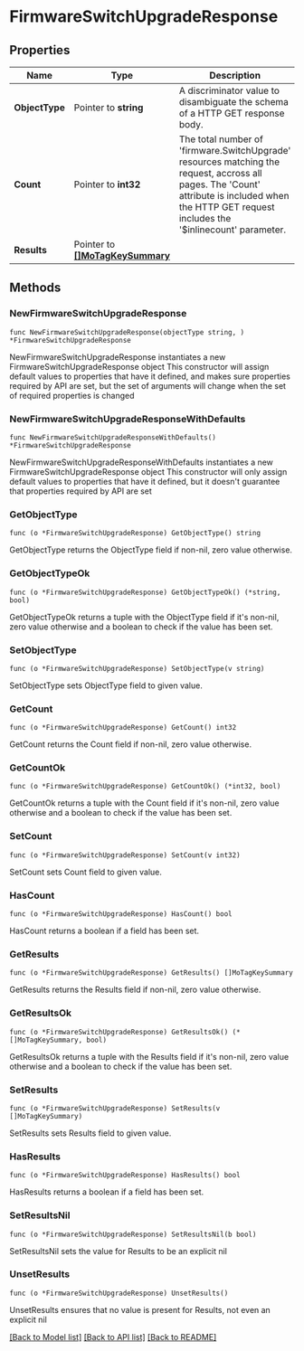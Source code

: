 # FirmwareSwitchUpgradeResponse

## Properties

Name | Type | Description | Notes
------------ | ------------- | ------------- | -------------
**ObjectType** | Pointer to **string** | A discriminator value to disambiguate the schema of a HTTP GET response body. | 
**Count** | Pointer to **int32** | The total number of &#39;firmware.SwitchUpgrade&#39; resources matching the request, accross all pages. The &#39;Count&#39; attribute is included when the HTTP GET request includes the &#39;$inlinecount&#39; parameter. | [optional] 
**Results** | Pointer to [**[]MoTagKeySummary**](MoTagKeySummary.md) |  | [optional] 

## Methods

### NewFirmwareSwitchUpgradeResponse

`func NewFirmwareSwitchUpgradeResponse(objectType string, ) *FirmwareSwitchUpgradeResponse`

NewFirmwareSwitchUpgradeResponse instantiates a new FirmwareSwitchUpgradeResponse object
This constructor will assign default values to properties that have it defined,
and makes sure properties required by API are set, but the set of arguments
will change when the set of required properties is changed

### NewFirmwareSwitchUpgradeResponseWithDefaults

`func NewFirmwareSwitchUpgradeResponseWithDefaults() *FirmwareSwitchUpgradeResponse`

NewFirmwareSwitchUpgradeResponseWithDefaults instantiates a new FirmwareSwitchUpgradeResponse object
This constructor will only assign default values to properties that have it defined,
but it doesn't guarantee that properties required by API are set

### GetObjectType

`func (o *FirmwareSwitchUpgradeResponse) GetObjectType() string`

GetObjectType returns the ObjectType field if non-nil, zero value otherwise.

### GetObjectTypeOk

`func (o *FirmwareSwitchUpgradeResponse) GetObjectTypeOk() (*string, bool)`

GetObjectTypeOk returns a tuple with the ObjectType field if it's non-nil, zero value otherwise
and a boolean to check if the value has been set.

### SetObjectType

`func (o *FirmwareSwitchUpgradeResponse) SetObjectType(v string)`

SetObjectType sets ObjectType field to given value.


### GetCount

`func (o *FirmwareSwitchUpgradeResponse) GetCount() int32`

GetCount returns the Count field if non-nil, zero value otherwise.

### GetCountOk

`func (o *FirmwareSwitchUpgradeResponse) GetCountOk() (*int32, bool)`

GetCountOk returns a tuple with the Count field if it's non-nil, zero value otherwise
and a boolean to check if the value has been set.

### SetCount

`func (o *FirmwareSwitchUpgradeResponse) SetCount(v int32)`

SetCount sets Count field to given value.

### HasCount

`func (o *FirmwareSwitchUpgradeResponse) HasCount() bool`

HasCount returns a boolean if a field has been set.

### GetResults

`func (o *FirmwareSwitchUpgradeResponse) GetResults() []MoTagKeySummary`

GetResults returns the Results field if non-nil, zero value otherwise.

### GetResultsOk

`func (o *FirmwareSwitchUpgradeResponse) GetResultsOk() (*[]MoTagKeySummary, bool)`

GetResultsOk returns a tuple with the Results field if it's non-nil, zero value otherwise
and a boolean to check if the value has been set.

### SetResults

`func (o *FirmwareSwitchUpgradeResponse) SetResults(v []MoTagKeySummary)`

SetResults sets Results field to given value.

### HasResults

`func (o *FirmwareSwitchUpgradeResponse) HasResults() bool`

HasResults returns a boolean if a field has been set.

### SetResultsNil

`func (o *FirmwareSwitchUpgradeResponse) SetResultsNil(b bool)`

 SetResultsNil sets the value for Results to be an explicit nil

### UnsetResults
`func (o *FirmwareSwitchUpgradeResponse) UnsetResults()`

UnsetResults ensures that no value is present for Results, not even an explicit nil

[[Back to Model list]](../README.md#documentation-for-models) [[Back to API list]](../README.md#documentation-for-api-endpoints) [[Back to README]](../README.md)



